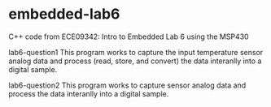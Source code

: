 # embedded-lab6
C++ code from ECE09342: Intro to Embedded Lab 6 using the MSP430 

lab6-question1 
This program works to capture the input temperature sensor analog data and process (read, store, and convert) the data interanlly into a digital sample. 

lab6-question2 
This program works to capture sensor analog data and process the data interanlly into a digital sample. 
